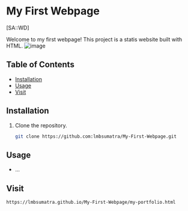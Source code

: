 # My First Webpage
[SA::WD]

Welcome to my first webpage! This project is a statis website built with HTML.
![image](https://github.com/lmbsumatra/My-First-Webpage/assets/122442812/770f9bad-8223-466e-8442-e46883b1fdab)


## Table of Contents

- [Installation](#installation)
- [Usage](#usage)
- [Visit](#visit)

## Installation

1. Clone the repository.

   ```bash
   git clone https://github.com:lmbsumatra/My-First-Webpage.git

## Usage
- ...

## Visit
```bash
https://lmbsumatra.github.io/My-First-Webpage/my-portfolio.html
